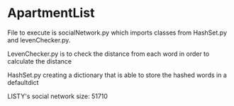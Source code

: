 # ApartmentList

File to execute is socialNetwork.py which imports classes from HashSet.py and levenChecker.py.

LevenChecker.py is to check the distance from each word in order to calculate the distance

HashSet.py creating a dictionary that is able to store the hashed words in a defaultdict

LISTY's social network size: 51710
